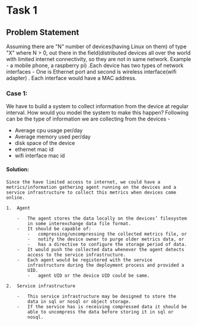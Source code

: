 Task 1
======

Problem Statement
-----------------

Assuming there are "N" number of devices(having Linux on them) of type
"X" where N &gt; 0, out there in the field(distributed devices all over
the world with limited internet connectivity, so they are not in same
network. Example - a mobile phone, a raspberry pi) .Each device has two
types of network interfaces - One is Ethernet port and second is
wireless interface(wifi adapter) . Each interface would have a MAC
address.

### Case 1:

We have to build a system to collect information from the device at
regular interval. How would you model the system to make this happen?
Following can be the type of information we are collecting from the
devices -

-   Average cpu usage per/day
-   Average memory used per/day
-   disk space of the device
-   ethernet mac id
-   wifi interface mac id

####  Solution:

    Since the have limited access to internet, we could have a
    metrics/information gathering agent running on the devices and a
    service infrastructure to collect this metrics when devices come
    online.

    1.  Agent

        -   The agent stores the data locally on the devices’ filesystem
            in some interexchange data file format.
        -   It should be capable of:
            -   compressing/uncompressing the collected metrics file, or
            -   notify the device owner to purge older metrics data, or
            -   has a directive to configure the storage period of data.
        -   It would push the collected data whenever the agent detects
            access to the service infrastructure.
        -   Each agent would be registered with the service
            infrastructure during the deployment process and provided a
            UID.
            -   agent UID or the device UID could be same.

    2.  Service infrastructure

        -   This service infrastructure may be designed to store the
            data in sql or nosql or object storage.
        -   If the service has is receiving compressed data it should be
            able to uncompress the data before storing it in sql or
            nosql.


